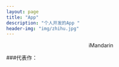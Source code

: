 ```yaml
---
layout: page
title: "App"
description: "个人开发的App "
header-img: "img/zhihu.jpg"
---
```



<center>
    <p>iMandarin</p>
</center>


###代表作：







